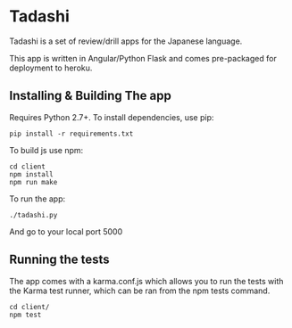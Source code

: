 # Tadashi

Tadashi is a set of review/drill apps for the Japanese language.

This app is written in Angular/Python Flask and comes pre-packaged for deployment to heroku.

## Installing & Building The app

Requires Python 2.7+. To install dependencies, use pip:

    pip install -r requirements.txt
    
To build js use npm:

    cd client
    npm install
    npm run make

To run the app:

    ./tadashi.py

And go to your local port 5000

## Running the tests

The app comes with a karma.conf.js which allows you to run the tests with the Karma test runner, which
can be ran from the npm tests command.

    cd client/
    npm test

